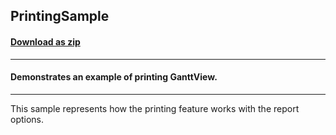 ## PrintingSample
#### [Download as zip](https://downgit.github.io/#/home?url=https://github.com/GrapeCity/ComponentOne-WPF-Samples/tree/master/\NET_4.5.2\C1.WPF.GanttView\CS\PrintingSample\PrintingSample)
____
#### Demonstrates an example of printing GanttView.
____
This sample represents how the printing feature works with the report options.


